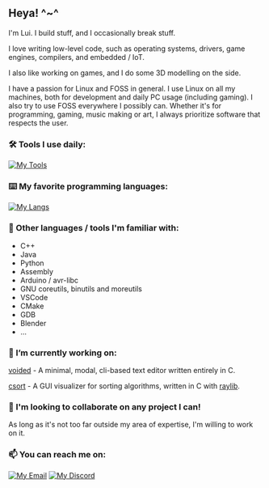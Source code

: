 ## Heya! ^~^

I'm Lui. I build stuff, and I occasionally break stuff.

I love writing low-level code, such as operating systems, drivers, game engines, compilers, and embedded / IoT.

I also like working on games, and I do some 3D modelling on the side.

I have a passion for Linux and FOSS in general. I use Linux on all my machines, both for development and daily PC usage (including gaming).
I also try to use FOSS everywhere I possibly can. Whether it's for programming, gaming, music making or art, I always prioritize software that respects the user.


### 🛠️ Tools I use daily:

[![My Tools](https://skillicons.dev/icons?i=git,vim,emacs,bash,linux,md&perline=9)](mytools.md)

### ⌨️ My favorite programming languages:

[![My Langs](https://skillicons.dev/icons?i=c,zig,rust,haskell&perline=4)](mylangs.md)

### 🔎 Other languages / tools I'm familiar with:
- C++
- Java
- Python
- Assembly
- Arduino / avr-libc
- GNU coreutils, binutils and moreutils
- VSCode
- CMake
- GDB
- Blender
- ...

### 🔭 I’m currently working on:
[voided](https://github.com/Kode-Kun/voided) - A minimal, modal, cli-based text editor written entirely in C.

[csort](https://github.com/Kode-Kun/csort) - A GUI visualizer for sorting algorithms, written in C with [raylib](https://github.com/raysan5/raylib).

### 🤝 I'm looking to collaborate on any project I can!
As long as it's not too far outside my area of expertise, I'm willing to work on it.

### 📫 You can reach me on:
[![My Email](https://img.shields.io/badge/Gmail-D14836?style=for-the-badge&logo=gmail&logoColor=white)](mailto:kodekun.dev@gmail.com)
[![My Discord](https://img.shields.io/badge/Discord-7289DA?style=for-the-badge&logo=discord&logoColor=white)](https://discord.com/users/349226187899535364)

